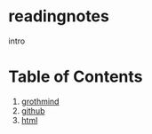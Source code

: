 # readingnotes
intro 

# Table of Contents
1. [grothmind](grothMindSet)
2. [github](gitVSgithub)
3. [html](html)


